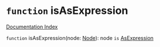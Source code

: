 # `function` isAsExpression

[Documentation Index](../README.md)

`function` isAsExpression(node: [Node](../interface.Node/README.md)): node `is` [AsExpression](../interface.AsExpression/README.md)